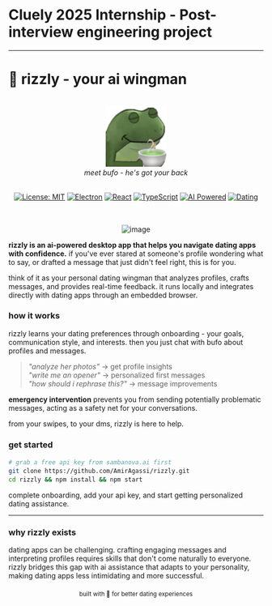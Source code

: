 # Cluely 2025 Internship - Post-interview engineering project

---

# 🐸 rizzly - your ai wingman

<br>

<div align="center">
  <img src="src/bufopack/bufo-tea.png" alt="bufo mascot" width="120" height="120">
  <br>
  <em>meet bufo - he's got your back</em>
  <br>
</div>

<br>

<div align="center">


[![License: MIT](https://img.shields.io/badge/License-MIT-yellow.svg)](https://opensource.org/licenses/MIT)
[![Electron](https://img.shields.io/badge/Electron-36.4.0-47848f.svg)](https://www.electronjs.org/)
[![React](https://img.shields.io/badge/React-19.1.0-61dafb.svg)](https://reactjs.org/)
[![TypeScript](https://img.shields.io/badge/TypeScript-5.8.3-3178c6.svg)](https://www.typescriptlang.org/)
[![AI Powered](https://img.shields.io/badge/AI-SambaNova%20Llama-ff6b6b.svg)](https://sambanova.ai/)
[![Dating](https://img.shields.io/badge/Dating-Copilot-e91e63.svg)](#)

</div>

<br>

<p align="center">
<img width="700" alt="image" align="center" src="https://github.com/user-attachments/assets/fe30a0c1-d374-4852-b56c-5ded6d989d3e" />
</p>

**rizzly is an ai-powered desktop app that helps you navigate dating apps with confidence.** if you've ever stared at someone's profile wondering what to say, or drafted a message that just didn't feel right, this is for you.

think of it as your personal dating wingman that analyzes profiles, crafts messages, and provides real-time feedback. it runs locally and integrates directly with dating apps through an embedded browser.

### **how it works**

rizzly learns your dating preferences through onboarding - your goals, communication style, and interests. then you just chat with bufo about profiles and messages.

> *"analyze her photos"* -> get profile insights  
> *"write me an opener"* -> personalized first messages  
> *"how should i rephrase this?"* -> message improvements  

**emergency intervention** prevents you from sending potentially problematic messages, acting as a safety net for your conversations.

from your swipes, to your dms, rizzly is here to help.

### **get started**

```bash
# grab a free api key from sambanova.ai first
git clone https://github.com/AmirAgassi/rizzly.git
cd rizzly && npm install && npm start
```

complete onboarding, add your api key, and start getting personalized dating assistance.

---

### **why rizzly exists**

dating apps can be challenging. crafting engaging messages and interpreting profiles requires skills that don't come naturally to everyone. rizzly bridges this gap with ai assistance that adapts to your personality, making dating apps less intimidating and more successful.

<div align="center">
  <sub>built with 💙 for better dating experiences</sub>
</div>
